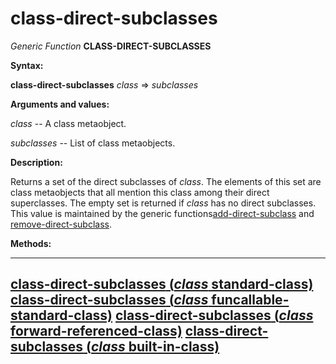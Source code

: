 class-direct-subclasses
=======================

*Generic Function* **CLASS-DIRECT-SUBCLASSES**

**Syntax:**

**class-direct-subclasses** *class* => *subclasses*

**Arguments and values:**

*class* -- A class metaobject.

*subclasses* -- List of class metaobjects.

**Description:**

Returns a set of the direct subclasses of *class*. The elements of this set are class metaobjects that all mention this class among their direct superclasses. The empty set is returned if *class* has no direct subclasses. This value is maintained by the generic functions[add-direct-subclass](/docs/meta-object-protocol/add-direct-subclass) and [remove-direct-subclass](/docs/meta-object-protocol/remove-direct-subclass).

**Methods:**

  ---------------------------------------------------------------------------------------------------------------------------
  [**class-direct-subclasses** (*class* standard-class)](/docs/meta-object-protocol/class-direct-subclasses-standard-class)
  [**class-direct-subclasses** (*class* funcallable-standard-class)](/docs/meta-object-protocol/class-direct-subclasses-funcallable-standard-class)
  [**class-direct-subclasses** (*class* forward-referenced-class)](/docs/meta-object-protocol/class-direct-subclasses-forward-referenced-class)
  [**class-direct-subclasses** (*class* built-in-class)](/docs/meta-object-protocol/class-direct-subclasses-built-in-class)
  ---------------------------------------------------------------------------------------------------------------------------


